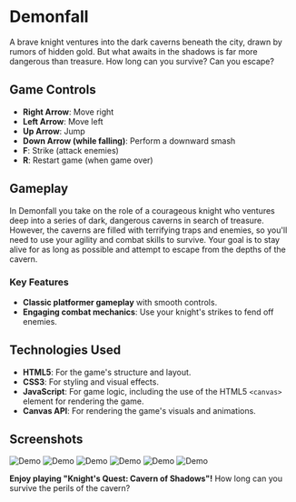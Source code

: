 # Demonfall
A brave knight ventures into the dark caverns beneath the city, drawn by rumors of hidden gold. But what awaits in the shadows is far more dangerous than treasure. How long can you survive? Can you escape?

## Game Controls

- **Right Arrow**: Move right
- **Left Arrow**: Move left
- **Up Arrow**: Jump
- **Down Arrow (while falling)**: Perform a downward smash
- **F**: Strike (attack enemies)
- **R**: Restart game (when game over)

## Gameplay

In Demonfall you take on the role of a courageous knight who ventures deep into a series of dark, dangerous caverns in search of treasure. However, the caverns are filled with terrifying traps and enemies, so you'll need to use your agility and combat skills to survive. Your goal is to stay alive for as long as possible and attempt to escape from the depths of the cavern.

### Key Features
- **Classic platformer gameplay** with smooth controls.
- **Engaging combat mechanics**: Use your knight's strikes to fend off enemies.

## Technologies Used

- **HTML5**: For the game's structure and layout.
- **CSS3**: For styling and visual effects.
- **JavaScript**: For game logic, including the use of the HTML5 `<canvas>` element for rendering the game.
- **Canvas API**: For rendering the game's visuals and animations.

## Screenshots
![Demo](https://cloud-ejqgj2635-hack-club-bot.vercel.app/0preview1.png)
![Demo](https://cloud-r4q1wo54l-hack-club-bot.vercel.app/0preview2.png)
![Demo](https://cloud-qo1vn7wi1-hack-club-bot.vercel.app/0preview3.png)
![Demo](https://cloud-4pytv4aj2-hack-club-bot.vercel.app/0preview4.png)
![Demo](https://cloud-6gt1dnv0e-hack-club-bot.vercel.app/0preview6.png)
![Demo](https://cloud-ktilgnwl8-hack-club-bot.vercel.app/0preview5.png)

**Enjoy playing "Knight's Quest: Cavern of Shadows"!** 
How long can you survive the perils of the cavern?
